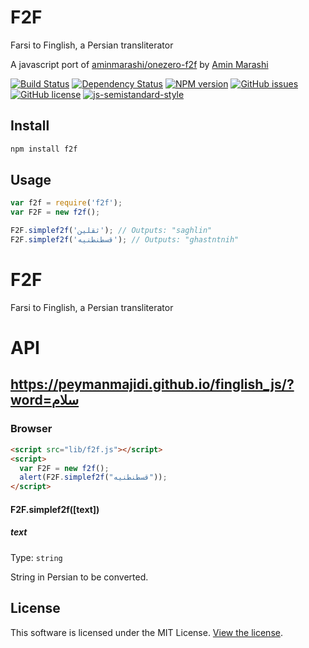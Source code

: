 # F2F
Farsi to Finglish, a Persian transliterator

A javascript port of [aminmarashi/onezero-f2f](https://github.com/aminmarashi/onezero-f2f) by [Amin Marashi](https://github.com/aminmarashi)

[![Build Status](https://img.shields.io/travis/brothersincode/f2f/master.svg?style=flat-square)](https://travis-ci.org/brothersincode/f2f)
[![Dependency Status](https://img.shields.io/david/brothersincode/f2f.svg?style=flat-square)](https://david-dm.org/brothersincode/f2f)
[![NPM version](https://img.shields.io/npm/v/f2f.svg?style=flat-square)](https://www.npmjs.com/package/f2f)
[![GitHub issues](https://img.shields.io/github/issues/brothersincode/f2f.svg?style=flat-square)](https://github.com/brothersincode/f2f/issues)
[![GitHub license](https://img.shields.io/badge/license-MIT-blue.svg?style=flat-square)](https://raw.githubusercontent.com/brothersincode/f2f/master/LICENSE)
[![js-semistandard-style](https://img.shields.io/badge/code%20style-semistandard-brightgreen.svg?style=flat-square)](https://github.com/Flet/semistandard)

## Install
``` bash
npm install f2f
```

## Usage
```js
var f2f = require('f2f');
var F2F = new f2f();

F2F.simplef2f('ثقلین'); // Outputs: "saghlin"
F2F.simplef2f('قسطنطنیه'); // Outputs: "ghastntnih"
```
# F2F
Farsi to Finglish, a Persian transliterator

# API
## https://peymanmajidi.github.io/finglish_js/?word=سلام


### Browser
```html
<script src="lib/f2f.js"></script>
<script>
  var F2F = new f2f();
  alert(F2F.simplef2f("قسطنطنیه"));
</script>
```

#### F2F.simplef2f([text])

##### text
Type: `string`

String in Persian to be converted.

## License

This software is licensed under the MIT License. [View the license](LICENSE).
